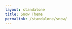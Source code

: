 ```yaml
---
layout: standalone
title: Snow Theme
permalink: /standalone/snow/
---
```

<link rel="stylesheet" href="//cdnjs.cloudflare.com/ajax/libs/KaTeX/0.5.1/katex.min.css">
<link rel="stylesheet" href="//cdnjs.cloudflare.com/ajax/libs/highlight.js/9.2.0/styles/monokai-sublime.min.css">
<link rel="stylesheet" href="{{site.cdn}}{{site.version}}/quill.snow.css">
<style>
  body {
    margin: auto;
    padding: 50px;
    width: 720px;
  }
  #editor-container {
    height: 350px;
  }
</style>
<!-- head -->
<div id="editor-container"></div>
<script type="text/javascript" src="//cdnjs.cloudflare.com/ajax/libs/KaTeX/0.5.1/katex.min.js"></script>
<script type="text/javascript" src="//cdnjs.cloudflare.com/ajax/libs/highlight.js/9.2.0/highlight.min.js"></script>
<script type="text/javascript" src="{{site.cdn}}{{site.version}}/quill.js"></script>
<script>
  var quill = new Quill('#editor-container', {
    debug: 'info',
    modules: {
      'code-highlighter': true
    },
    theme: 'snow'
  });
</script>